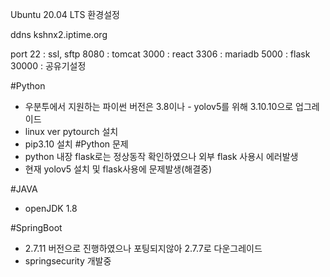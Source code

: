 Ubuntu 20.04 LTS 환경설정

ddns
kshnx2.iptime.org

port
22 : ssl, sftp
8080 : tomcat
3000 : react
3306 : mariadb
5000 : flask
30000 : 공유기설정

#Python
- 우분투에서 지원하는 파이썬 버전은 3.8이나 - yolov5를 위해 3.10.10으로 업그레이드 
- linux ver pytourch 설치
- pip3.10 설치
#Python 문제
- python 내장 flask로는 정상동작 확인하였으나 외부 flask 사용시 에러발생
- 현재 yolov5 설치 및 flask사용에 문제발생(해결중)

#JAVA
- openJDK 1.8

#SpringBoot
- 2.7.11 버전으로 진행하였으나 포팅되지않아 2.7.7로 다운그레이드
- springsecurity 개발중

